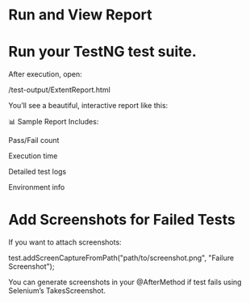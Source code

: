 # Run and View Report

# Run your TestNG test suite.

After execution, open:

<your-project>/test-output/ExtentReport.html


You’ll see a beautiful, interactive report like this:

📊 Sample Report Includes:

Pass/Fail count

Execution time

Detailed test logs

Environment info

# Add Screenshots for Failed Tests

If you want to attach screenshots:

test.addScreenCaptureFromPath("path/to/screenshot.png", "Failure Screenshot");


You can generate screenshots in your @AfterMethod if test fails using Selenium’s TakesScreenshot.

